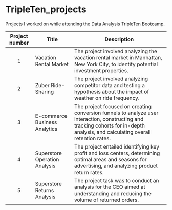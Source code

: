 # TripleTen_projects
Projects I worked on while attending the Data Analysis TripleTen Bootcamp.


| Project number | Title | Description |
| :-----------: | ----------- |----------- |
| 1 | Vacation Rental Market | The project involved analyzing the vacation rental market in Manhattan, New York City, to identify potential investment properties. |
| 2 | Zuber Ride-Sharing | The project involved analyzing competitor data and testing a hypothesis about the impact of weather on ride frequency. |
| 3 | E-commerce Business Analytics | The project focused on creating conversion funnels to analyze user interaction, constructing and tracking cohorts for in-depth analysis, and calculating overall retention rates. |
| 4 | Superstore Operation Analysis | The project entailed identifying key profit and loss centers, determining optimal areas and seasons for advertising, and analyzing product return rates. |
| 5 | Superstore Returns Analysis | The project task was to conduct an analysis for the CEO aimed at understanding and reducing the volume of returned orders. |
